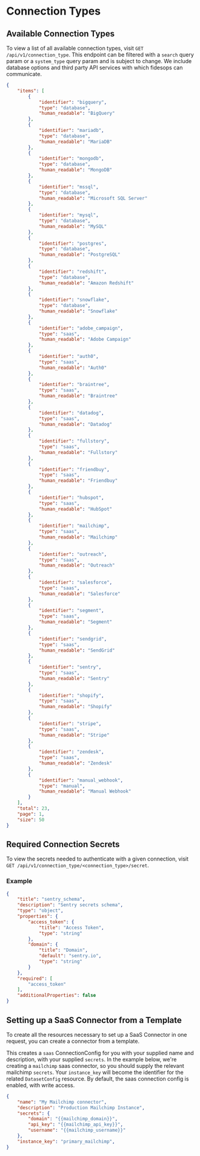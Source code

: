 # Connection Types


## Available Connection Types

To view a list of all available connection types, visit `GET /api/v1/connection_type`.
This endpoint can be filtered with a `search` query param or a `system_type` query param 
and is subject to change.  We include database options and third party API services with 
which fidesops can communicate.

```json title="<code>GET /api/v1/connection_type</code>"
{
    "items": [
        {
            "identifier": "bigquery",
            "type": "database",
            "human_readable": "BigQuery"
        },
        {
            "identifier": "mariadb",
            "type": "database",
            "human_readable": "MariaDB"
        },
        {
            "identifier": "mongodb",
            "type": "database",
            "human_readable": "MongoDB"
        },
        {
            "identifier": "mssql",
            "type": "database",
            "human_readable": "Microsoft SQL Server"
        },
        {
            "identifier": "mysql",
            "type": "database",
            "human_readable": "MySQL"
        },
        {
            "identifier": "postgres",
            "type": "database",
            "human_readable": "PostgreSQL"
        },
        {
            "identifier": "redshift",
            "type": "database",
            "human_readable": "Amazon Redshift"
        },
        {
            "identifier": "snowflake",
            "type": "database",
            "human_readable": "Snowflake"
        },
        {
            "identifier": "adobe_campaign",
            "type": "saas",
            "human_readable": "Adobe Campaign"
        },
        {
            "identifier": "auth0",
            "type": "saas",
            "human_readable": "Auth0"
        },
        {
            "identifier": "braintree",
            "type": "saas",
            "human_readable": "Braintree"
        },
        {
            "identifier": "datadog",
            "type": "saas",
            "human_readable": "Datadog"
        },
        {
            "identifier": "fullstory",
            "type": "saas",
            "human_readable": "Fullstory"
        },
        {
            "identifier": "friendbuy",
            "type": "saas",
            "human_readable": "Friendbuy"
        },
        {
            "identifier": "hubspot",
            "type": "saas",
            "human_readable": "HubSpot"
        },
        {
            "identifier": "mailchimp",
            "type": "saas",
            "human_readable": "Mailchimp"
        },
        {
            "identifier": "outreach",
            "type": "saas",
            "human_readable": "Outreach"
        },
        {
            "identifier": "salesforce",
            "type": "saas",
            "human_readable": "Salesforce"
        },
        {
            "identifier": "segment",
            "type": "saas",
            "human_readable": "Segment"
        },
        {
            "identifier": "sendgrid",
            "type": "saas",
            "human_readable": "SendGrid"
        },
        {
            "identifier": "sentry",
            "type": "saas",
            "human_readable": "Sentry"
        },
        {
            "identifier": "shopify",
            "type": "saas",
            "human_readable": "Shopify"
        },
        {
            "identifier": "stripe",
            "type": "saas",
            "human_readable": "Stripe"
        },
        {
            "identifier": "zendesk",
            "type": "saas",
            "human_readable": "Zendesk"
        },
        {
            "identifier": "manual_webhook",
            "type": "manual",
            "human_readable": "Manual Webhook"
        }
    ],
    "total": 23,
    "page": 1,
    "size": 50
}
```

## Required Connection Secrets

To view the secrets needed to authenticate with a given connection, visit `GET /api/v1/connection_type/<connection_type>/secret`.

### Example
```json title="<code>GET /api/v1/connection_type/sentry/secret</code>"
{
    "title": "sentry_schema",
    "description": "Sentry secrets schema",
    "type": "object",
    "properties": {
        "access_token": {
            "title": "Access Token",
            "type": "string"
        },
        "domain": {
            "title": "Domain",
            "default": "sentry.io",
            "type": "string"
        }
    },
    "required": [
        "access_token"
    ],
    "additionalProperties": false
}
```

## Setting up a SaaS Connector from a Template

To create all the resources necessary to set up a SaaS Connector in one request, you can create a connector from 
a template.

This creates a `saas` ConnectionConfig for you with your supplied name and description, with your supplied `secrets`.
In the example below, we're creating a `mailchimp` saas connector, so you should supply the relevant mailchimp `secrets`.
Your `instance_key` will become the identifier for the related `DatasetConfig` resource.  By default, the saas connection config
is enabled, with write access.


```json title="<code>POST /connection/instantiate/mailchimp</code>"
{
    "name": "My Mailchimp connector",
    "description": "Production Mailchimp Instance",
    "secrets": {
        "domain": "{{mailchimp_domain}}",
        "api_key": "{{mailchimp_api_key}}",
        "username": "{{mailchimp_username}}"
    },
    "instance_key": "primary_mailchimp",
}
```


